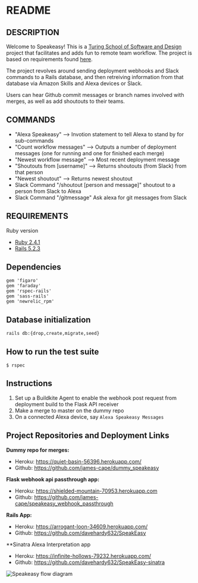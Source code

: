 # README

## DESCRIPTION
Welcome to Speakeasy! This is a [Turing School of Software and Design](https://turing.io/) project that facilitates and adds fun to remote team workflow. The project is based on requirements found [here](https://backend.turing.io/module3/projects/terrificus).

The project revolves around sending deployment webhooks and Slack commands to a Rails database, and then retreiving information from that database via Amazon Skills and Alexa devices or Slack.

Users can hear Github commit messages or branch names involved with merges, as well as add shoutouts to their teams.

## COMMANDS
* "Alexa Speakeasy" --> Invotion statement to tell Alexa to stand by for sub-commands
* "Count workflow messages" --> Outputs a number of deployment messages (one for running and one for finished each merge)
* "Newest workflow message" --> Most recent deployment message
* "Shoutouts from [username]" --> Returns shoutouts (from Slack) from that person
* "Newest shoutout" --> Returns newest shoutout
* Slack Command "/shoutout [person and message]" shoutout to a person from Slack to Alexa
* Slack Command "/gitmessage" Ask alexa for git messages from Slack 

## REQUIREMENTS
Ruby version
* [Ruby 2.4.1](https://www.ruby-lang.org/en/downloads/)
* [Rails 5.2.3](https://rubygems.org/gems/rails/versions/5.2.3)
  
## Dependencies
```
gem 'figaro'
gem 'faraday'
gem 'rspec-rails'
gem 'sass-rails'
gem 'newrelic_rpm'
```
  
## Database initialization
```
rails db:{drop,create,migrate,seed}
```
  
## How to run the test suite
```$ rspec```
  
## Instructions
1. Set up a Buildkite Agent to enable the webhook post request from deployment build to the Flask API receiver
1. Make a merge to master on the dummy repo
1. On a connected Alexa device, say `Alexa Speakeasy Messages`


## Project Repositories and Deployment Links  
**Dummy repo for merges:**
* Heroku: https://quiet-basin-56396.herokuapp.com/
* Github: https://github.com/james-cape/dummy_speakeasy

**Flask webhook api passthrough app:**
* Heroku: https://shielded-mountain-70953.herokuapp.com
* Github: https://github.com/james-cape/speakeasy_webhook_passthrough

**Rails App:**
* Heroku: https://arrogant-loon-34609.herokuapp.com/
* Github: https://github.com/davehardy632/SpeakEasy

**Sinatra Alexa Interpretation app
* Heroku: https://infinite-hollows-79232.herokuapp.com/
* Github: https://github.com/davehardy632/SpeakEasy-sinatra

![Speakeasy flow diagram](https://arrogant-loon-34609.herokuapp.com/assets/welcome/flow.png)
